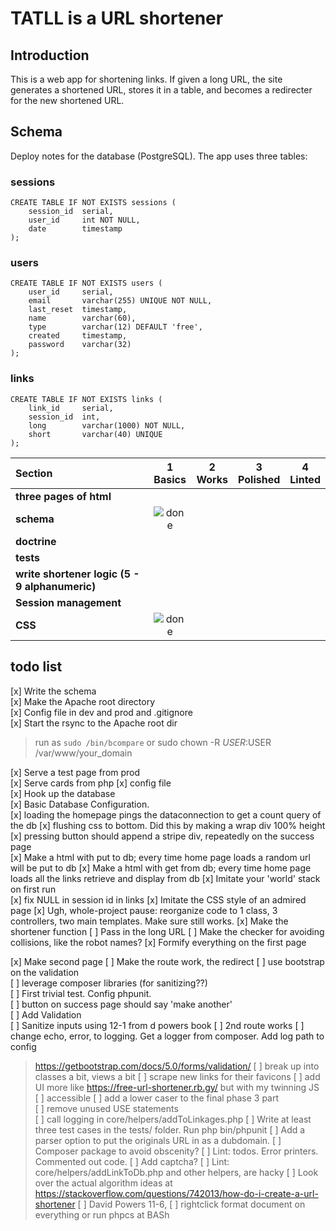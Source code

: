 # TATLL is a URL shortener

## Introduction

This is a web app for shortening links.  If given a long URL, the site generates a shortened URL, stores it in a table, and becomes a redirecter for the new shortened URL.

## Schema

Deploy notes for the database (PostgreSQL).  The app uses three tables:  

### sessions
```
CREATE TABLE IF NOT EXISTS sessions (
    session_id  serial,
    user_id     int NOT NULL,
    date        timestamp
);
```

### users
```
CREATE TABLE IF NOT EXISTS users (
    user_id     serial,
    email       varchar(255) UNIQUE NOT NULL,
    last_reset  timestamp,
    name        varchar(60),
    type        varchar(12) DEFAULT 'free',
    created     timestamp,
    password    varchar(32)
);
```

### links
```
CREATE TABLE IF NOT EXISTS links (
    link_id     serial,
    session_id  int,
    long        varchar(1000) NOT NULL,
    short       varchar(40) UNIQUE
);
```
[done]: https://user-images.githubusercontent.com/29199184/32275438-8385f5c0-bf0b-11e7-9406-42265f71e2bd.png "Done"

|               Section              | 1<br>Basics | 2<br>Works   | 3<br>Polished     | 4<br>Linted |
|:-------------------------------- |:-----------------:|:-------------:|:-------------:|:----------------:|
|**three pages of html**    |      |  |   |
|**schema**           |  ![done][done]        |    |  |                                  |
|**doctrine**           |       |  |  |                                  |
|**tests**    |     |  |   |                        |
|**write shortener logic (5 - 9 alphanumeric)**   |      |               |               |                                  |
|**Session management**         |                   |               |               |                                  |
|**CSS**         |![done][done]   |               |               |                                  |


## todo list
[x] Write the schema  
[x] Make the Apache root directory  
[x] Config file in dev and prod and .gitignore  
[x] Start the rsync to the Apache root dir  

> run as `sudo /bin/bcompare` 
or
> sudo chown -R $USER:$USER /var/www/your_domain

[x] Serve a test page  from prod  
[x] Serve cards from php
[x] config file   
[x] Hook up the database  
[x] Basic Database Configuration.  
[x] loading the homepage pings the dataconnection to get a count query of the db
[x] flushing css to bottom. Did this by making a wrap div 100% height 
[x] pressing button should append a stripe div, repeatedly on the success page  
[x] Make a html with put to db; every time home page loads a random url will be put to db
[x] Make a html with get from db; every time home page loads all the links retrieve and display from db
[x] Imitate your 'world' stack on first run  
[x] fix NULL in session id in links
[x] Imitate the CSS style of an admired page
[x] Ugh, whole-project pause: reorganize code to 1 class, 3 controllers, two main templates. Make sure still works.
[x] Make the shortener function
[ ] Pass in the long URL
[ ] Make the checker for avoiding collisions, like the robot names? 
[x] Formify everything on the first page

[x] Make second page
[ ] Make the route work, the redirect
[ ] use bootstrap on the validation  
[ ] leverage composer libraries  (for sanitizing??)  
[ ] First trivial test. Config phpunit.  
[ ] button on success page should say 'make another'   
[ ] Add Validation  
[ ] Sanitize inputs using 12-1 from d powers book
[ ] 2nd route works 
[ ] change echo, error, to logging.  Get a logger from composer. Add log path to config  
>  https://getbootstrap.com/docs/5.0/forms/validation/
[ ] break up into classes a bit, views a bit
[ ] scrape new links for their favicons
[ ] add UI more like https://free-url-shortener.rb.gy/ but with my twinning JS    
[ ] accessible 
[ ] add a lower caser to the final phase 3 part   
[ ] remove unused USE statements    
[ ] call logging in core/helpers/addToLinkages.php
[ ] Write at least three test cases in the tests/ folder. Run php bin/phpunit
[ ] Add a parser option to put the originals URL in as a dubdomain.
[ ] Composer package to avoid obscenity?
[ ] Lint: todos.  Error printers.  Commented out code.
[ ] Add captcha?
[ ] Lint: core/helpers/addLinkToDb.php and other helpers, are hacky
[ ] Look over the actual algorithm ideas at https://stackoverflow.com/questions/742013/how-do-i-create-a-url-shortener 
[ ] David Powers 11-6,
[ ] rightclick format document on everything or run phpcs at BASh 